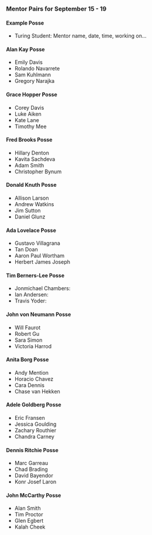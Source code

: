 ### Mentor Pairs for September 15 - 19

#### Example Posse
* Turing Student: Mentor name, date, time, working on...

#### Alan Kay Posse
  * Emily Davis
  * Rolando Navarrete
  * Sam Kuhlmann
  * Gregory Narajka

#### Grace Hopper Posse
  * Corey Davis
  * Luke Aiken
  * Kate Lane
  * Timothy Mee

#### Fred Brooks Posse
  * Hillary Denton 
  * Kavita Sachdeva
  * Adam Smith
  * Christopher Bynum

#### Donald Knuth Posse
  * Allison Larson
  * Andrew Watkins
  * Jim Sutton
  * Daniel Glunz

#### Ada Lovelace Posse
  * Gustavo Villagrana
  * Tan Doan
  * Aaron Paul Wortham
  * Herbert James Joseph

#### Tim Berners-Lee Posse
  * Jonmichael Chambers:
  * Ian Andersen:
  * Travis Yoder:

#### John von Neumann Posse
  * Will Faurot
  * Robert Gu
  * Sara Simon
  * Victoria Harrod

#### Anita Borg Posse
  * Andy Mention
  * Horacio Chavez
  * Cara Dennis
  * Chase van Hekken

#### Adele Goldberg Posse
  * Eric Fransen
  * Jessica Goulding
  * Zachary Routhier
  * Chandra Carney

#### Dennis Ritchie Posse
  * Marc Garreau
  * Chad Brading
  * David Bayendor
  * Konr Josef Laron

#### John McCarthy Posse
  * Alan Smith
  * Tim Proctor
  * Glen Egbert
  * Kalah Cheek
